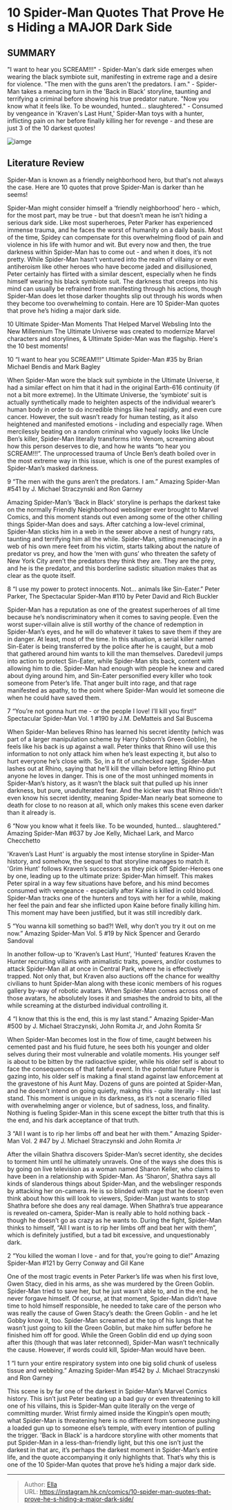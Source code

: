 # 10 Spider-Man Quotes That Prove He s Hiding a MAJOR Dark Side


## SUMMARY 


 &#34;I want to hear you SCREAM!!!&#34; - Spider-Man&#39;s dark side emerges when wearing the black symbiote suit, manifesting in extreme rage and a desire for violence. 
 &#34;The men with the guns aren&#39;t the predators. I am.&#34; - Spider-Man takes a menacing turn in the &#39;Back in Black&#39; storyline, taunting and terrifying a criminal before showing his true predator nature. 
 &#34;Now you know what it feels like. To be wounded, hunted... slaughtered.&#34; - Consumed by vengeance in &#39;Kraven&#39;s Last Hunt,&#39; Spider-Man toys with a hunter, inflicting pain on her before finally killing her for revenge - and these are just 3 of the 10 darkest quotes! 

![iamge](https://static1.srcdn.com/wordpress/wp-content/uploads/2024/01/10-spider-man-quotes.jpg)

## Literature Review

Spider-Man is known as a friendly neighborhood hero, but that&#39;s not always the case. Here are 10 quotes that prove Spider-Man is darker than he seems!




Spider-Man might consider himself a ‘friendly neighborhood’ hero - which, for the most part, may be true - but that doesn’t mean he isn’t hiding a serious dark side. Like most superheroes, Peter Parker has experienced immense trauma, and he faces the worst of humanity on a daily basis. Most of the time, Spidey can compensate for this overwhelming flood of pain and violence in his life with humor and wit. But every now and then, the true darkness within Spider-Man has to come out - and when it does, it’s not pretty.
While Spider-Man hasn’t ventured into the realm of villainy or even antiheroism like other heroes who have become jaded and disillusioned, Peter certainly has flirted with a similar descent, especially when he finds himself wearing his black symbiote suit. The darkness that creeps into his mind can usually be refrained from manifesting through his actions, though Spider-Man does let those darker thoughts slip out through his words when they become too overwhelming to contain. Here are 10 Spider-Man quotes that prove he’s hiding a major dark side.
            
 
 10 Ultimate Spider-Man Moments That Helped Marvel Websling Into the New Millennium 
The Ultimate Universe was created to modernize Marvel characters and storylines, &amp; Ultimate Spider-Man was the flagship. Here&#39;s the 10 best moments! 












 








 10  “I want to hear you SCREAM!!!” 
Ultimate Spider-Man #35 by Brian Michael Bendis and Mark Bagley


 







When Spider-Man wore the black suit symbiote in the Ultimate Universe, it had a similar effect on him that it had in the original Earth-616 continuity (if not a bit more extreme). In the Ultimate Universe, the ‘symbiote’ suit is actually synthetically made to heighten aspects of the individual wearer’s human body in order to do incredible things like heal rapidly, and even cure cancer. However, the suit wasn’t ready for human testing, as it also heightened and manifested emotions - including and especially rage.
When mercilessly beating on a random criminal who vaguely looks like Uncle Ben’s killer, Spider-Man literally transforms into Venom, screaming about how this person deserves to die, and how he wants “to hear you SCREAM!!!”. The unprocessed trauma of Uncle Ben’s death boiled over in the most extreme way in this issue, which is one of the purest examples of Spider-Man’s masked darkness.





 9  “The men with the guns aren’t the predators. I am.” 
Amazing Spider-Man #541 by J. Michael Straczynski and Ron Garney


 







Amazing Spider-Man’s &#39;Back in Black&#39; storyline is perhaps the darkest take on the normally Friendly Neighborhood webslinger ever brought to Marvel Comics, and this moment stands out even among some of the other chilling things Spider-Man does and says. After catching a low-level criminal, Spider-Man sticks him in a web in the sewer above a nest of hungry rats, taunting and terrifying him all the while.
Spider-Man, sitting menacingly in a web of his own mere feet from his victim, starts talking about the nature of predator vs prey, and how the ‘men with guns’ who threaten the safety of New York City aren’t the predators they think they are. They are the prey, and he is the predator, and this borderline sadistic situation makes that as clear as the quote itself.





 8  “I use my power to protect innocents. Not… animals like Sin-Eater.” 
Peter Parker, The Spectacular Spider-Man #110 by Peter David and Rich Buckler


 







Spider-Man has a reputation as one of the greatest superheroes of all time because he’s nondiscriminatory when it comes to saving people. Even the worst super-villain alive is still worthy of the chance of redemption in Spider-Man’s eyes, and he will do whatever it takes to save them if they are in danger. At least, most of the time. In this situation, a serial killer named Sin-Eater is being transferred by the police after he is caught, but a mob that gathered around him wants to kill the man themselves. Daredevil jumps into action to protect Sin-Eater, while Spider-Man sits back, content with allowing him to die.
Spider-Man had enough with people he knew and cared about dying around him, and Sin-Eater personified every killer who took someone from Peter’s life. That anger built into rage, and that rage manifested as apathy, to the point where Spider-Man would let someone die when he could have saved them.





 7  “You’re not gonna hurt me - or the people I love! I’ll kill you first!” 
Spectacular Spider-Man Vol. 1 #190 by J.M. DeMatteis and Sal Buscema
        

When Spider-Man believes Rhino has learned his secret identity (which was part of a larger manipulation scheme by Harry Osborn’s Green Goblin), he feels like his back is up against a wall. Peter thinks that Rhino will use this information to not only attack him when he’s least expecting it, but also to hurt everyone he’s close with. So, in a fit of unchecked rage, Spider-Man lashes out at Rhino, saying that he’ll kill the villain before letting Rhino put anyone he loves in danger.
This is one of the most unhinged moments in Spider-Man’s history, as it wasn’t the black suit that pulled up his inner darkness, but pure, unadulterated fear. And the kicker was that Rhino didn’t even know his secret identity, meaning Spider-Man nearly beat someone to death for close to no reason at all, which only makes this scene even darker than it already is.





 6  “Now you know what it feels like. To be wounded, hunted… slaughtered.” 
Amazing Spider-Man #637 by Joe Kelly, Michael Lark, and Marco Checchetto
        

&#39;Kraven’s Last Hunt&#39; is arguably the most intense storyline in Spider-Man history, and somehow, the sequel to that storyline manages to match it. &#39;Grim Hunt&#39; follows Kraven’s successors as they pick off Spider-Heroes one by one, leading up to the ultimate prize: Spider-Man himself. This makes Peter spiral in a way few situations have before, and his mind becomes consumed with vengeance - especially after Kaine is killed in cold blood.
Spider-Man tracks one of the hunters and toys with her for a while, making her feel the pain and fear she inflicted upon Kaine before finally killing him. This moment may have been justified, but it was still incredibly dark.





 5  “You wanna kill something so bad?! Well, why don’t you try it out on me now.” 
Amazing Spider-Man Vol. 5 #19 by Nick Spencer and Gerardo Sandoval
        

In another follow-up to &#39;Kraven’s Last Hunt&#39;, &#39;Hunted&#39; features Kraven the Hunter recruiting villains with animalistic traits, powers, and/or costumes to attack Spider-Man all at once in Central Park, where he is effectively trapped. Not only that, but Kraven also auctions off the chance for wealthy civilians to hunt Spider-Man along with these iconic members of his rogues gallery by-way of robotic avatars.
When Spider-Man comes across one of those avatars, he absolutely loses it and smashes the android to bits, all the while screaming at the disturbed individual controlling it.





 4  “I know that this is the end, this is my last stand.” 
Amazing Spider-Man #500 by J. Michael Straczynski, John Romita Jr, and John Romita Sr
        

When Spider-Man becomes lost in the flow of time, caught between his cemented past and his fluid future, he sees both his younger and older selves during their most vulnerable and volatile moments. His younger self is about to be bitten by the radioactive spider, while his older self is about to face the consequences of that fateful event. In the potential future Peter is gazing into, his older self is making a final stand against law enforcement at the gravestone of his Aunt May. Dozens of guns are pointed at Spider-Man, and he doesn’t intend on going quietly, making this - quite literally - his last stand.
This moment is unique in its darkness, as it’s not a scenario filled with overwhelming anger or violence, but of sadness, loss, and finality. Nothing is fueling Spider-Man in this scene except the bitter truth that this is the end, and his dark acceptance of that truth.





 3  “All I want is to rip her limbs off and beat her with them.” 
Amazing Spider-Man Vol. 2 #47 by J. Michael Straczynski and John Romita Jr
        

After the villain Shathra discovers Spider-Man’s secret identity, she decides to torment him until he ultimately unravels. One of the ways she does this is by going on live television as a woman named Sharon Keller, who claims to have been in a relationship with Spider-Man. As ‘Sharon’, Shathra says all kinds of slanderous things about Spider-Man, and the webslinger responds by attacking her on-camera. He is so blinded with rage that he doesn’t even think about how this will look to viewers, Spider-Man just wants to stop Shathra before she does any real damage.
When Shathra’s true appearance is revealed on-camera, Spider-Man is really able to hold nothing back - though he doesn’t go as crazy as he wants to. During the fight, Spider-Man thinks to himself, “All I want is to rip her limbs off and beat her with them”, which is definitely justified, but a tad bit excessive, and unquestionably dark.





 2  “You killed the woman I love - and for that, you’re going to die!” 
Amazing Spider-Man #121 by Gerry Conway and Gil Kane
        

One of the most tragic events in Peter Parker’s life was when his first love, Gwen Stacy, died in his arms, as she was murdered by the Green Goblin. Spider-Man tried to save her, but he just wasn’t able to, and in the end, he never forgave himself. Of course, at that moment, Spider-Man didn’t have time to hold himself responsible, he needed to take care of the person who was really the cause of Gwen Stacy’s death: the Green Goblin - and he let Gobby know it, too.
Spider-Man screamed at the top of his lungs that he wasn’t just going to kill the Green Goblin, but make him suffer before he finished him off for good. While the Green Goblin did end up dying soon after this (though that was later retconned), Spider-Man wasn’t technically the cause. However, if words could kill, Spider-Man would have been.





 1  “I turn your entire respiratory system into one big solid chunk of useless tissue and webbing.” 
Amazing Spider-Man #542 by J. Michael Straczynski and Ron Garney
        

This scene is by far one of the darkest in Spider-Man’s Marvel Comics history. This isn’t just Peter beating up a bad guy or even threatening to kill one of his villains, this is Spider-Man quite literally on the verge of committing murder. Wrist firmly aimed inside the Kingpin’s open mouth; what Spider-Man is threatening here is no different from someone pushing a loaded gun up to someone else’s temple, with every intention of pulling the trigger.
&#39;Back in Black&#39; is a hardcore storyline with other moments that put Spider-Man in a less-than-friendly light, but this one isn’t just the darkest in that arc, it’s perhaps the darkest moment in Spider-Man’s entire life, and the quote accompanying it only highlights that. That’s why this is one of the 10 Spider-Man quotes that prove he’s hiding a major dark side.

---

> Author: [Ella](https://instagram.hk.cn/)  
> URL: https://instagram.hk.cn/comics/10-spider-man-quotes-that-prove-he-s-hiding-a-major-dark-side/  

